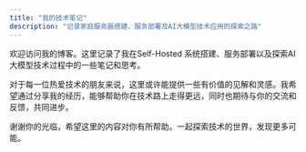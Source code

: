 ```yaml
---
title: "我的技术笔记"
description: "记录家庭服务器搭建、服务部署及AI大模型技术应用的探索之路"
---
```



欢迎访问我的博客。这里记录了我在Self-Hosted
系统搭建、服务部署以及探索AI大模型技术过程中的一些笔记和思考。

对于每一位热爱技术的朋友来说，这里或许能提供一些有价值的见解和灵感。我希望通过分享我的经历，能够帮助你在技术路上走得更远，同时也期待与你的交流和反馈，共同进步。

谢谢你的光临，希望这里的内容对你有所帮助。一起探索技术的世界，发现更多可能。

